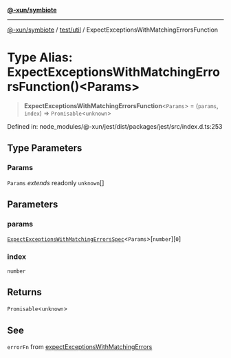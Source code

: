 [**@-xun/symbiote**](../../../README.md)

***

[@-xun/symbiote](../../../README.md) / [test/util](../README.md) / ExpectExceptionsWithMatchingErrorsFunction

# Type Alias: ExpectExceptionsWithMatchingErrorsFunction()\<Params\>

> **ExpectExceptionsWithMatchingErrorsFunction**\<`Params`\> = (`params`, `index`) => `Promisable`\<`unknown`\>

Defined in: node\_modules/@-xun/jest/dist/packages/jest/src/index.d.ts:253

## Type Parameters

### Params

`Params` *extends* readonly `unknown`[]

## Parameters

### params

[`ExpectExceptionsWithMatchingErrorsSpec`](ExpectExceptionsWithMatchingErrorsSpec.md)\<`Params`\>\[`number`\]\[`0`\]

### index

`number`

## Returns

`Promisable`\<`unknown`\>

## See

`errorFn` from [expectExceptionsWithMatchingErrors](../functions/expectExceptionsWithMatchingErrors.md)
